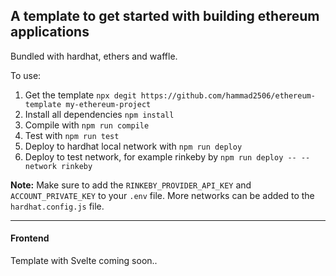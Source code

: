 ## A template to get started with building ethereum applications

Bundled with hardhat, ethers and waffle.



To use:

1. Get the template `npx degit https://github.com/hammad2506/ethereum-template my-ethereum-project`
2. Install all dependencies `npm install`
3. Compile with `npm run compile`
4. Test with `npm run test`
5. Deploy to hardhat local network with `npm run deploy`
6. Deploy to test network, for example rinkeby by `npm run deploy -- --network rinkeby`

**Note:** Make sure to add the `RINKEBY_PROVIDER_API_KEY` and `ACCOUNT_PRIVATE_KEY` to your `.env` file. More networks can be added to the `hardhat.config.js` file.

---
#### Frontend
Template with Svelte coming soon..

